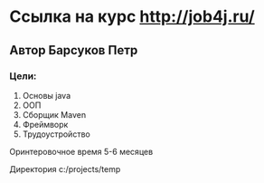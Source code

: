 # Ссылка на курс http://job4j.ru/
## Автор Барсуков Петр
### Цели:
1. Основы java
2. ООП
3. Сборщик Maven
4. Фреймворк
5. Трудоустройство

Оринтеровочное время 5-6 месяцев


Директория c:/projects/temp
